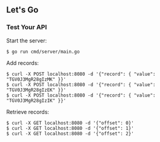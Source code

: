 ## Let's Go

### Test Your API

Start the server:
```shell
$ go run cmd/server/main.go
```

Add records:
```shell
$ curl -X POST localhost:8080 -d '{"record": { "value": "TGV0J3MgR28gIzMK" }}'
$ curl -X POST localhost:8080 -d '{"record": { "value": "TGV0J3MgR28gIzEK" }}'
$ curl -X POST localhost:8080 -d '{"record": { "value": "TGV0J3MgR28gIzIK" }}'
```

Retrieve records:
```shell
$ curl -X GET localhost:8080 -d '{"offset": 0}'
$ curl -X GET localhost:8080 -d '{"offset": 1}'
$ curl -X GET localhost:8080 -d '{"offset": 2}'
```
